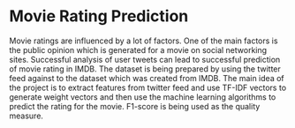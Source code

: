 # Movie Rating Prediction

Movie ratings are influenced by a lot of factors. One of the main factors is the public opinion which is generated for a movie on social networking sites. Successful analysis of user tweets can lead to successful prediction of movie rating in IMDB.  The dataset is being prepared by using the twitter feed against to the dataset which was created from IMDB.
The main idea of the project is to extract features from twitter feed and use TF-IDF vectors to generate weight vectors and then use the machine learning algorithms to predict the rating for the movie. F1-score is being used as the quality measure.
